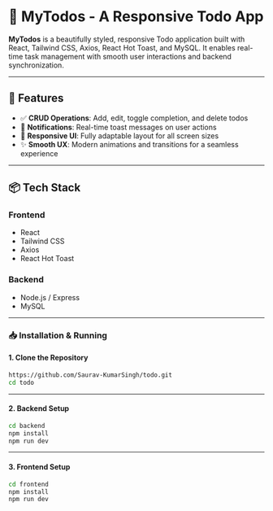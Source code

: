 
# 📝 MyTodos - A Responsive Todo App

**MyTodos** is a beautifully styled, responsive Todo application built with React, Tailwind CSS, Axios, React Hot Toast, and MySQL. It enables real-time task management with smooth user interactions and backend synchronization.

---

## 🚀 Features

* ✅ **CRUD Operations**: Add, edit, toggle completion, and delete todos
* 🔔 **Notifications**: Real-time toast messages on user actions
* 📱 **Responsive UI**: Fully adaptable layout for all screen sizes
* ✨ **Smooth UX**: Modern animations and transitions for a seamless experience

---

## 📦 Tech Stack

### Frontend

* React
* Tailwind CSS
* Axios
* React Hot Toast

### Backend

* Node.js / Express
* MySQL

---

### 📥 Installation & Running

#### 1. Clone the Repository

```bash
https://github.com/Saurav-KumarSingh/todo.git
cd todo
```

---

#### 2. Backend Setup

```bash
cd backend
npm install
npm run dev
```

---

#### 3. Frontend Setup

```bash
cd frontend
npm install
npm run dev
```
